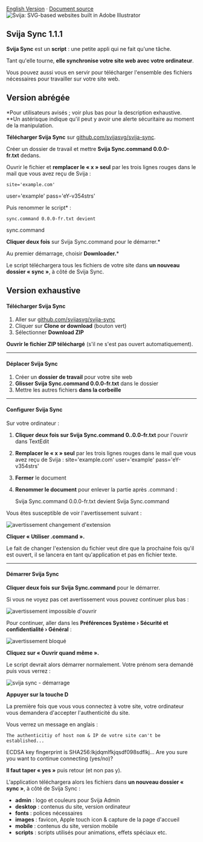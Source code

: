 [English Version](https://github.com/svijasvg/svija-sync) · [Document source](https://docs.svija.com/fr/quick-start/1-1-svija-sync)
![Svija: SVG-based websites built in Adobe Illustrator](http://files.svija.com/github/readme-logo.jpg?1 "Svija: SVG-based websites built in Adobe Illustrator")

Svija Sync 1.1.1
-------------------------------------

**Svija Sync** est un **script** : une petite appli qui ne fait qu'une tâche.

Tant qu'elle tourne, **elle synchronise votre site web avec votre ordinateur**.

Vous pouvez aussi vous en servir pour télécharger l'ensemble des fichiers nécessaires pour travailler sur votre site web.

Version abrégée
---------------

*Pour utilisateurs avisés ; voir plus bas pour la description exhaustive.
**Un astérisque indique qu'il peut y avoir une alerte sécuritaire au moment de la manipulation.

**Télécharger Svija Sync** sur [github.com/svijasvg/svija-sync](https://github.com/svijasvg/svija-sync).

Créer un dossier de travail et mettre **Svija Sync.command 0.0.0-fr.txt** dedans.

Ouvrir le fichier et **remplacer le « x » seul** par les trois lignes rouges dans le mail que vous avez reçu de Svija :

    site='example.com'
user='example'
pass='eY-v354strs'

Puis renommer le script* :

    sync.command 0.0.0-fr.txt devient
sync.command

**Cliquer deux fois** sur Svija Sync.command pour le démarrer.*

Au premier démarrage, choisir **Downloader.***

Le script téléchargera tous les fichiers de votre site dans **un nouveau dossier « sync »**, à côté de Svija Sync.

Version exhaustive
------------------

#### Télécharger Svija Sync

1.  Aller sur [github.com/svijasvg/svija-sync](https://github.com/svijasvg/svija-sync)
2.  Cliquer sur **Clone or download** (bouton vert)
3.  Sélectionner **Download ZIP**

**Ouvrir le fichier ZIP téléchargé** (s'il ne s'est pas ouvert automatiquement).

* * * * *

#### Déplacer Svija Sync

1.  Créer un **dossier de travail** pour votre site web
2.  **Glisser Svija Sync.command 0.0.0-fr.txt** dans le dossier
3.  Mettre les autres fichiers **dans la corbeille**

* * * * *

#### Configurer Svija Sync

Sur votre ordinateur :

1.  **Cliquer deux fois sur Svija Sync.command 0..0.0-fr.txt** pour l'ouvrir dans TextEdit
2.  **Remplacer le « x » seul** par les trois lignes rouges dans le mail que vous avez reçu de Svija :
    site='example.com'
    user='example'
    pass='eY-v354strs'
3.  **Fermer** le document
4.  **Renommer le document** pour enlever la partie après .command :

    Svija Sync.command 0.0.0-fr.txt devient
Svija Sync.command

Vous êtes susceptible de voir l'avertissement suivant :

![avertissement changement d'extension](https://docs.svija.com/wp-content/uploads/elementor/thumbs/avertissement-changement-dextension-omnbsrj1hhojppnd206fdsw7n5c7a9vqcl0vvr8efw.jpg "avertissement changement d'extension")

**Cliquer « Utiliser .command ».**

Le fait de changer l'extension du fichier veut dire que la prochaine fois qu'il est ouvert, il se lancera en tant qu'application et pas en fichier texte.

* * * * *

#### Démarrer Svija Sync

**Cliquer deux fois** **sur Svija Sync.command** pour le démarrer.

Si vous ne voyez pas cet avertissement vous pouvez continuer plus bas :

![avertissement impossible d'ouvrir](https://docs.svija.com/wp-content/uploads/elementor/thumbs/avertissement-impossible-douvrir-omnbtjq76irt4gmkpl8hk1qupkhadmhg9pdc8afyjo.jpg "avertissement impossible d'ouvrir")

Pour continuer, aller dans les **Préférences Système › Sécurité et confidentialité › Général** :

![avertissement bloqué](https://docs.svija.com/wp-content/uploads/elementor/thumbs/avertissement-bloqu%C3%A9-omnbujg2e88sp41k4r60lyqg1wfhoinrrpq723yt38.jpg "avertissement bloqué")

**Cliquez sur « Ouvrir quand même ».**

Le script devrait alors démarrer normalement. Votre prénom sera demandé puis vous verrez :

![svija sync - démarrage](https://docs.svija.com/wp-content/uploads/elementor/thumbs/svija-sync-d%C3%A9marrage-omnbv7vvbx1wco80rbg2v5ojr25n9y0bu670eu5viw.jpg "svija sync -- démarrage")

**Appuyer sur la touche D**

La première fois que vous vous connectez à votre site, votre ordinateur vous demandera d'accepter l'authenticité du site.

Vous verrez un message en anglais :

    The authenticitiy of host nom & IP de votre site can't be established...
ECDSA key fingerprint is SHA256:lkjdqmlfkjqsdf098sdflkj...
Are you sure you want to continue connecting (yes/no)?

**Il faut taper « yes »** puis retour (et non pas y).

L'application téléchargera alors les fichiers dans **un nouveau dossier « sync »**, à côté de Svija Sync :

-   **admin** : logo et couleurs pour Svija Admin
-   **desktop** : contenus du site, version ordinateur
-   **fonts** : polices nécessaires
-   **images** : favicon, Apple touch icon & capture de la page d'accueil
-   **mobile** : contenus du site, version mobile
-   **scripts** : scripts utilisés pour animations, effets spéciaux etc.